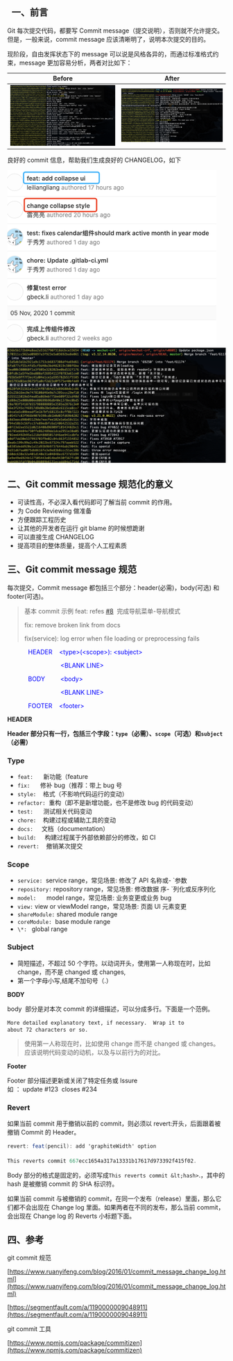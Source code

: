 ##   一、前言

Git 每次提交代码，都要写 Commit message（提交说明），否则就不允许提交。但是，一般来说，commit message 应该清晰明了，说明本次提交的目的。

现阶段，自由发挥状态下的 message 可以说是风格各异的，而通过标准格式约束，message 更加容易分析，两者对比如下：

|               Before               |               After               |
| :--------------------------------: | :-------------------------------: |
| ![](./commit规范/commitBefore.png) | ![](./commit规范/commitAfter.png) |

良好的 commit 信息，帮助我们生成良好的 CHANGELOG，如下

![](./commit规范/changelog.png)![](./commit规范/commitAfter.png)

## 二、Git commit message 规范化的意义

- 可读性高，不必深入看代码即可了解当前 commit 的作用。
- 为 Code Reviewing 做准备
- 方便跟踪工程历史
- 让其他的开发者在运行 git blame 的时候想跪谢
- 可以直接生成 CHANGELOG
- 提高项目的整体质量，提高个人工程素质

## 三、Git commit message 规范

每次提交，Commit message 都包括三个部分：header(必需)，body(可选) 和 footer(可选)。

> 基本 commit 示例
> feat: refes [#8](http://git.sy/platform-public/sy-ng-zorro-antd/issues/8)  完成导航菜单-导航模式
>
> fix: remove broken link from docs
>
> fix(service): log error when file loading or preprocessing fails

<p style="margin-left: 36.0pt;"><span style="color: rgb(0,0,255);">HEADER&nbsp; &nbsp; &lt;type&gt;(&lt;scope&gt;): &lt;subject&gt;</span></p>
<p style="margin-left: 36.0pt;"><span style="color: rgb(0,0,255);">&nbsp; &nbsp; &nbsp; &nbsp; &nbsp; &nbsp; &nbsp; &nbsp; &nbsp; &nbsp;&lt;BLANK LINE&gt;</span></p>
<p style="margin-left: 36.0pt;"><span style="color: rgb(0,0,255);">BODY&nbsp; &nbsp; &nbsp; &nbsp; &nbsp;&lt;body&gt;</span></p>
<p style="margin-left: 36.0pt;"><span style="color: rgb(0,0,255);">&nbsp; &nbsp; &nbsp; &nbsp; &nbsp; &nbsp; &nbsp; &nbsp; &nbsp; &nbsp;&lt;BLANK LINE&gt;</span></p>
<p style="margin-left: 36.0pt;"><span style="color: rgb(0,0,255);">FOOTER&nbsp; &nbsp; &lt;footer&gt;</span></p>

**HEADER**

**Header 部分只有一行，包括三个字段：`type`（必需）、`scope`（可选）和`subject`（必需）**

### Type

- `feat:`      新功能（feature
- `fix:`      修补 bug（推荐：带上 bug 号
- `style:`    格式（不影响代码运行的变动）
- `refactor:`  重构（即不是新增功能，也不是修改 bug 的代码变动）
- `test:`      测试相关代码变动
- `chore:`    构建过程或辅助工具的变动
- `docs:`     文档（documentation）
- `build:`     构建过程属于外部依赖部分的修改，如 CI
- `revert:`    撤销某次提交

### Scope

- `service:`  service range，常见场景: 修改了 API 名称或- `参数
- `repository:` repository range，常见场景: 修改数据 序- `列化或反序列化
- `model:`      model range，常见场景: 业务变更或业务 bug
- `view:` view or viewModel range，常见场景: 页面 UI 元素变更
- `shareModule:` shared module range
- `coreModule:`  base module range
- `\*: ` global range

### Subject

- 简短描述，不超过 50 个字符。以动词开头，使用第一人称现在时，比如 change，而不是 changed 或 changes,
- 第一个字母小写,结尾不加句号（.）

**BODY**

body  部分是对本次 commit 的详细描述，可以分成多行。下面是一个范例。

```
More detailed explanatory text, if necessary.  Wrap it to
about 72 characters or so. 
```

> 使用第一人称现在时，比如使用 change 而不是 changed 或 changes。
> 应该说明代码变动的动机，以及与以前行为的对比。

**Footer**

Footer 部分描述更新或关闭了特定任务或 Issure  
如 ： update #123  closes #234

### Revert

如果当前 commit 用于撤销以前的 commit，则必须以 revert:开头，后面跟着被撤销 Commit 的 Header。

```C#
revert: feat(pencil): add 'graphiteWidth' option

This reverts commit 667ecc1654a317a13331b17617d973392f415f02.
```

Body 部分的格式是固定的，必须写成`This reverts commit &lt;hash>`.，其中的 hash 是被撤销 commit 的 SHA 标识符。

如果当前 commit 与被撤销的 commit，在同一个发布（release）里面，那么它们都不会出现在 Change log 里面。如果两者在不同的发布，那么当前 commit，会出现在 Change log 的 Reverts 小标题下面。

## 四、参考

git commit 规范

[https://www.ruanyifeng.com/blog/2016/01/commit_message_change_log.html](https://www.ruanyifeng.com/blog/2016/01/commit_message_change_log.html)

[https://segmentfault.com/a/1190000009048911](https://segmentfault.com/a/1190000009048911)

git commit 工具

[https://www.npmjs.com/package/commitizen](https://www.npmjs.com/package/commitizen)
